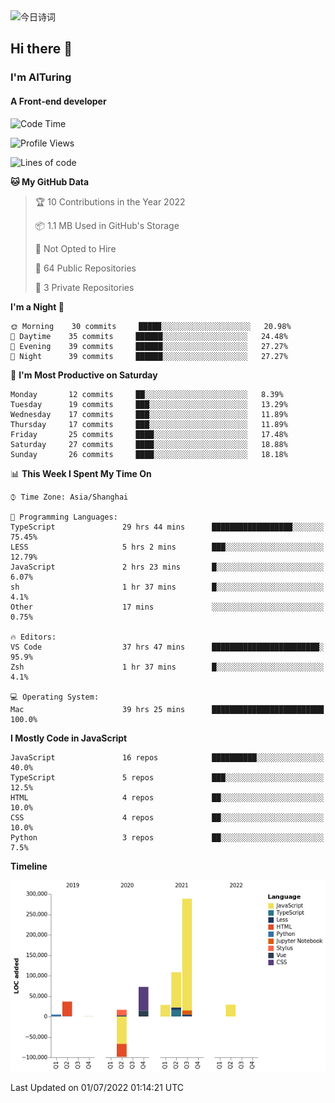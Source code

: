 <img alt="今日诗词" src="https://v2.jinrishici.com/one.svg?font-size=30&spacing=2&color=skyblue" style="max-width:100%; display: block; margin: 0 auto;">

## Hi there 👋
### I'm AITuring
#### A Front-end developer

<!-- <img src="./dhx.gif" width="400px"/> -->

<!--START_SECTION:waka-->
![Code Time](http://img.shields.io/badge/Code%20Time-0%20secs-blue)

![Profile Views](http://img.shields.io/badge/Profile%20Views-0-blue)

![Lines of code](https://img.shields.io/badge/From%20Hello%20World%20I%27ve%20Written-486%20Thousand%20lines%20of%20code-blue)

**🐱 My GitHub Data** 

> 🏆 10 Contributions in the Year 2022
 > 
> 📦 1.1 MB Used in GitHub's Storage 
 > 
> 🚫 Not Opted to Hire
 > 
> 📜 64 Public Repositories 
 > 
> 🔑 3 Private Repositories  
 > 
**I'm a Night 🦉** 

```text
🌞 Morning    30 commits     █████░░░░░░░░░░░░░░░░░░░░   20.98% 
🌆 Daytime    35 commits     ██████░░░░░░░░░░░░░░░░░░░   24.48% 
🌃 Evening    39 commits     ██████░░░░░░░░░░░░░░░░░░░   27.27% 
🌙 Night      39 commits     ██████░░░░░░░░░░░░░░░░░░░   27.27%

```
📅 **I'm Most Productive on Saturday** 

```text
Monday       12 commits     ██░░░░░░░░░░░░░░░░░░░░░░░   8.39% 
Tuesday      19 commits     ███░░░░░░░░░░░░░░░░░░░░░░   13.29% 
Wednesday    17 commits     ███░░░░░░░░░░░░░░░░░░░░░░   11.89% 
Thursday     17 commits     ███░░░░░░░░░░░░░░░░░░░░░░   11.89% 
Friday       25 commits     ████░░░░░░░░░░░░░░░░░░░░░   17.48% 
Saturday     27 commits     ████░░░░░░░░░░░░░░░░░░░░░   18.88% 
Sunday       26 commits     ████░░░░░░░░░░░░░░░░░░░░░   18.18%

```


📊 **This Week I Spent My Time On** 

```text
⌚︎ Time Zone: Asia/Shanghai

💬 Programming Languages: 
TypeScript               29 hrs 44 mins      ██████████████████░░░░░░░   75.45% 
LESS                     5 hrs 2 mins        ███░░░░░░░░░░░░░░░░░░░░░░   12.79% 
JavaScript               2 hrs 23 mins       █░░░░░░░░░░░░░░░░░░░░░░░░   6.07% 
sh                       1 hr 37 mins        █░░░░░░░░░░░░░░░░░░░░░░░░   4.1% 
Other                    17 mins             ░░░░░░░░░░░░░░░░░░░░░░░░░   0.75%

🔥 Editors: 
VS Code                  37 hrs 47 mins      ████████████████████████░   95.9% 
Zsh                      1 hr 37 mins        █░░░░░░░░░░░░░░░░░░░░░░░░   4.1%

💻 Operating System: 
Mac                      39 hrs 25 mins      █████████████████████████   100.0%

```

**I Mostly Code in JavaScript** 

```text
JavaScript               16 repos            ██████████░░░░░░░░░░░░░░░   40.0% 
TypeScript               5 repos             ███░░░░░░░░░░░░░░░░░░░░░░   12.5% 
HTML                     4 repos             ██░░░░░░░░░░░░░░░░░░░░░░░   10.0% 
CSS                      4 repos             ██░░░░░░░░░░░░░░░░░░░░░░░   10.0% 
Python                   3 repos             ██░░░░░░░░░░░░░░░░░░░░░░░   7.5%

```


**Timeline**

![Chart not found](https://raw.githubusercontent.com/AITuring/AITuring/main/charts/bar_graph.png) 


 Last Updated on 01/07/2022 01:14:21 UTC
<!--END_SECTION:waka-->


